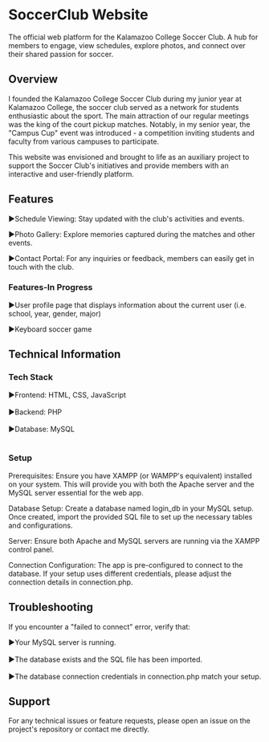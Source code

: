 # SoccerClub Website

The official web platform for the Kalamazoo College Soccer Club. A hub for members to engage, view schedules, explore photos, and connect over their shared passion for soccer.

## Overview
I founded the Kalamazoo College Soccer Club during my junior year at Kalamazoo College, the soccer club served as a network for students enthusiastic about the sport. The main attraction of our regular meetings was the king of the court pickup matches. Notably, in my senior year, the "Campus Cup" event was introduced - a competition inviting students and faculty from various campuses to participate.

This website was envisioned and brought to life as an auxiliary project to support the Soccer Club's initiatives and provide members with an interactive and user-friendly platform.

## Features
▶Schedule Viewing: Stay updated with the club's activities and events.

▶Photo Gallery: Explore memories captured during the matches and other events.

▶Contact Portal: For any inquiries or feedback, members can easily get in touch with the club.

### Features-In Progress
▶User profile page that displays information about the current user (i.e. school, year, gender, major)

▶Keyboard soccer game

## Technical Information
### Tech Stack
▶Frontend: HTML, CSS, JavaScript </br></br>
▶Backend: PHP  </br></br>
▶Database: MySQL </br></br>

### Setup
Prerequisites: Ensure you have XAMPP (or WAMPP's equivalent) installed on your system. This will provide you with both the Apache server and the MySQL server essential for the web app.

Database Setup: Create a database named login_db in your MySQL setup. Once created, import the provided SQL file to set up the necessary tables and configurations.

Server: Ensure both Apache and MySQL servers are running via the XAMPP control panel.

Connection Configuration: The app is pre-configured to connect to the database. If your setup uses different credentials, please adjust the connection details in connection.php.

## Troubleshooting
If you encounter a "failed to connect" error, verify that:

▶Your MySQL server is running. </br></br>
▶The database exists and the SQL file has been imported. </br></br>
▶The database connection credentials in connection.php match your setup.

## Support
For any technical issues or feature requests, please open an issue on the project's repository or contact me directly.